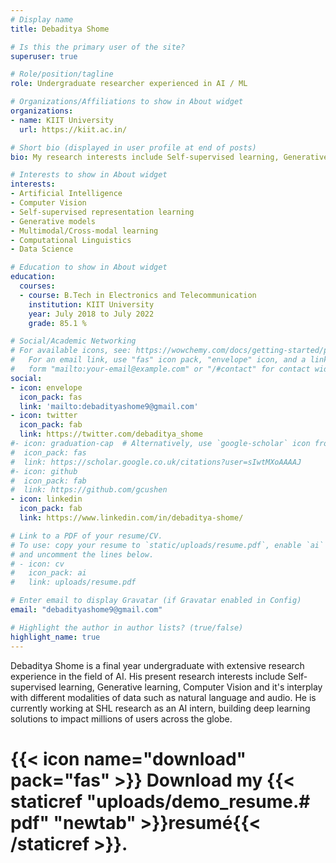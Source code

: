 ```yaml
---
# Display name
title: Debaditya Shome

# Is this the primary user of the site?
superuser: true

# Role/position/tagline
role: Undergraduate researcher experienced in AI / ML

# Organizations/Affiliations to show in About widget
organizations:
- name: KIIT University
  url: https://kiit.ac.in/

# Short bio (displayed in user profile at end of posts)
bio: My research interests include Self-supervised learning, Generative learning, Computer Vision and it's interplay with different modalities of data such as natural language and audio.

# Interests to show in About widget
interests:
- Artificial Intelligence
- Computer Vision
- Self-supervised representation learning
- Generative models
- Multimodal/Cross-modal learning
- Computational Linguistics
- Data Science

# Education to show in About widget
education:
  courses:
  - course: B.Tech in Electronics and Telecommunication
    institution: KIIT University
    year: July 2018 to July 2022
    grade: 85.1 %

# Social/Academic Networking
# For available icons, see: https://wowchemy.com/docs/getting-started/page-builder/#icons
#   For an email link, use "fas" icon pack, "envelope" icon, and a link in the
#   form "mailto:your-email@example.com" or "/#contact" for contact widget.
social:
- icon: envelope
  icon_pack: fas
  link: 'mailto:debadityashome9@gmail.com'
- icon: twitter
  icon_pack: fab
  link: https://twitter.com/debaditya_shome
#- icon: graduation-cap  # Alternatively, use `google-scholar` icon from `ai` icon pack
#  icon_pack: fas
#  link: https://scholar.google.co.uk/citations?user=sIwtMXoAAAAJ
#- icon: github
#  icon_pack: fab
#  link: https://github.com/gcushen
- icon: linkedin
  icon_pack: fab
  link: https://www.linkedin.com/in/debaditya-shome/

# Link to a PDF of your resume/CV.
# To use: copy your resume to `static/uploads/resume.pdf`, enable `ai` icons in `params.toml`, 
# and uncomment the lines below.
# - icon: cv
#   icon_pack: ai
#   link: uploads/resume.pdf

# Enter email to display Gravatar (if Gravatar enabled in Config)
email: "debadityashome9@gmail.com"

# Highlight the author in author lists? (true/false)
highlight_name: true
---
```


Debaditya Shome is a final year undergraduate with extensive research experience in the field of AI. His present research interests include Self-supervised learning, Generative learning, Computer Vision and it's interplay with different modalities of data such as natural language and audio. 
He is currently working at SHL research as an AI intern, building deep learning solutions to impact millions of users across the globe. 

# {{< icon name="download" pack="fas" >}} Download my {{< staticref "uploads/demo_resume.# pdf" "newtab" >}}resumé{{< /staticref >}}.
